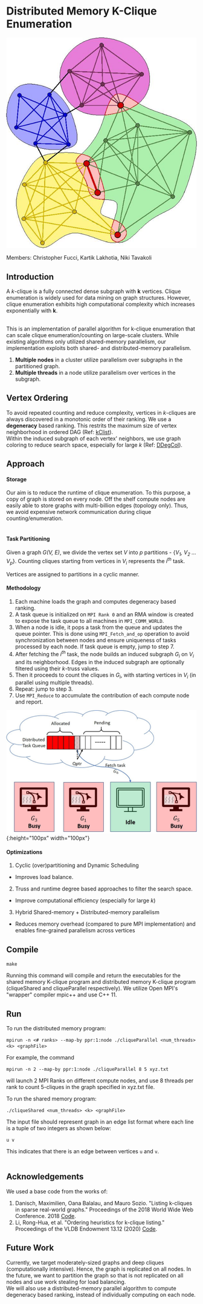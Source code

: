 # Distributed Memory K-Clique Enumeration

![Cliques in a toy graph](graph.png)

Members: Christopher Fucci, Kartik Lakhotia, Niki Tavakoli

## Introduction
A *k*-clique is a fully connected dense subgraph with **k** vertices. 
Clique enumeration is widely used for data mining on graph structures. 
However, clique enumeration exhibits high computational complexity which increases exponentially with **k**.<br /><br />

This is an implementation of parallel algorithm for k-clique enumeration that can scale clique enumeration/counting on large-scale clusters.
While existing algorithms only utilized shared-memory parallelism, our implementation exploits both shared- and distributed-memory parallelism. 

1. **Multiple nodes** in a cluster utilize parallelism over subgraphs in the partitioned graph.
2. **Multiple threads** in a node utilize parallelism over vertices in the subgraph.

## Vertex Ordering
To avoid repeated counting and reduce complexity, vertices in *k*-cliques are always discovered in a monotonic order of their ranking. We use a **degeneracy** based ranking.
This restrits the maximum size of vertex neighborhood in ordered DAG (Ref: [kClist](https://github.com/maxdan94/kClist)). <br />
Within the induced subgraph of each vertex' neighbors, we use graph coloring to reduce search space, especially for large *k* (Ref: [DDegCol](https://github.com/gawssin/kcliquelisting/tree/master/ddegcol)). 


## Approach
#### Storage
Our aim is to reduce the runtime of clique enumeration. 
To this purpose, a copy of graph is stored on every node.
Off the shelf compute nodes are easily able to store graphs with multi-billion edges (topology only).
Thus, we avoid expensive network communication during clique counting/enumeration.<br /><br />

#### Task Partitioning 
Given a graph *G(V, E)*, we divide the vertex set *V* into *p* partitions - {*V<sub>1</sub>, V<sub>2</sub> ... V<sub>p</sub>*}.
Counting cliques starting from vertices in *V<sub>i</sub>* represents the *i<sup>th</sup>* task.<br />

Vertices are assigned to partitions in a cyclic manner.

#### Methodology
1. Each machine loads the graph and computes degeneracy based ranking.
2. A task queue is initialized on `MPI Rank 0` and an RMA window is created to expose the task queue to all machines in `MPI_COMM_WORLD`.
3. When a node is idle, it pops a task from the queue and updates the queue pointer. 
This is done using `MPI_Fetch_and_op` operation to avoid synchronization between nodes and ensure uniqueness of tasks processed by each node. 
If task queue is empty, jump to step 7. 
4. After fetching the *i<sup>th</sup>* task, the node builds an induced subgraph *G<sub>i</sub>* on *V<sub>i</sub>* and its neighborhood. 
Edges in the induced subgraph are optionally filtered using their *k*-truss values.
5. Then it proceeds to count the cliques in *G<sub>i</sub>*, with starting vertices in *V<sub>i</sub>* (in parallel using multiple threads).
6. Repeat: jump to step 3.
7. Use `MPI_Reduce` to accumulate the contribution of each compute node and report.  


![Dyanmic task (subgraph) scheduling through distributed task queue and MPI RMA functions](parallel_queue.jpg){:height="100px" width="100px"}


#### Optimizations
1. Cyclic (over)partitioning and Dynamic Scheduling  
- Improves load balance.
2. Truss and runtime degree based approaches to filter the search space.  
- Improve computational efficiency (especially for large *k*)
3. Hybrid Shared-memory + Distributed-memory parallelism  
- Reduces memory overhead (compared to pure MPI implementation) and enables fine-grained parallelism across vertices


## Compile
```
make
```

Running this command will compile and return the executables for the shared memory K-clique program and distributed memory K-clique program (cliqueShared and cliqueParallel respectively). We utilize Open MPI's "wrapper" compiler mpic++ and use C++ 11. 

## Run

To run the distributed memory program:
```
mpirun -n <# ranks> --map-by ppr:1:node ./cliqueParallel <num_threads> <k> <graphFile>
```

For example, the command
```
mpirun -n 2 --map-by ppr:1:node ./cliqueParallel 8 5 xyz.txt
```
will launch 2 MPI Ranks on different compute nodes, and use 8 threads per rank to count 5-cliques in the graph specified in xyz.txt file.

To run the shared memory program:
```
./cliqueShared <num_threads> <k> <graphFile>
```

The input file should represent graph in an edge list format where each line is a tuple of two integers as shown below:
```
u v
```
This indicates that there is an edge between vertices `u` and `v`.<br /><br />


## Acknowledgements
We used a base code from the works of:
 
1. Danisch, Maximilien, Oana Balalau, and Mauro Sozio. "Listing k-cliques in sparse real-world graphs." Proceedings of the 2018 World Wide Web Conference. 2018 [Code](https://github.com/maxdan94/kClist).
2. Li, Rong-Hua, et al. "Ordering heuristics for k-clique listing." Proceedings of the VLDB Endowment 13.12 (2020) [Code](https://github.com/gawssin/kcliquelisting/tree/master/ddegcol).


## Future Work
Currently, we target moderately-sized graphs and deep cliques (computationally intensive). Hence, the graph is replicated on all nodes. In the future, we want to partition the graph so that is not replicated on all nodes and use work stealing for load balancing.<br />
We will also use a distributed-memory parallel algorithm to compute degeneracy based ranking, instead of individually computing on each node.
